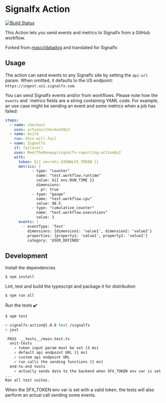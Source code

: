 # Signalfx Action

[![Build Status](https://github.com/actions/typescript-action/workflows/build-test/badge.svg)](https://github.com/actions/typescript-action/actions)

This Action lets you send events and metrics to Signalfx from a GitHub workflow. 

Forked from [masci/datadog](https://github.com/masci/datadog) and translated for Signalfx

## Usage

The action can send events to any Signalfx site by setting the `api-url` param. When
omitted, it defaults to the US endpoint: `https://ingest.us1.signalfx.com`.

You can send Signalfx events and/or from workflows. Please note
how the `events` and `metrics fields are a string containing YAML code. For example, an use case
might be sending an event and some metrics when a job has failed:

```yaml
steps:
  - name: checkout
    uses: actions/checkout@v2
  - name: build
    run: this-will-fail
  - name: Signalfx
    if: failure()
    uses: RentTheRunway/signalfx-reporting-action@v2
    with:
      token: ${{ secrets.SIGNALFX_TOKEN }}
      metrics: |
            - type: "counter"
              name: "test.workflow.runtime"
              value: ${{ env.RUN_TIME }} 
              dimensions:
                pr: true
            - type: "gauge"
              name: "test.workflow.cpu"
              value: 98.5
            - type: "cumulative_counter"
              name: "test.workflow.executions"
              value: 1
      events: |
        - eventType: 'Test'
          dimensions: {dimension1: 'value1', dimension2: 'value2'}
          properties: {property1: 'value1', property2: 'value2'}
          category: 'USER_DEFINED'
```

## Development

Install the dependencies
```bash
$ npm install
```

Lint, test and build the typescript and package it for distribution
```bash
$ npm run all
```

Run the tests :heavy_check_mark:
```bash
$ npm test

> signalfx-action@1.0.0 test /signalfx
> jest

 PASS  __tests__/main.test.ts
  unit-tests
    ✓ token input param must be set (3 ms)
    ✓ default api endpoint URL (1 ms)
    ✓ custom api endpoint URL
    ✓ run calls the sending functions (1 ms)
  end-to-end tests
    ✓ actually sends data to the backend when SFX_TOKEN env var is set
...
Ran all test suites.
```

When the SFX_TOKEN env var is set with a valid token, the tests will
also perform an actual call sending some events.
